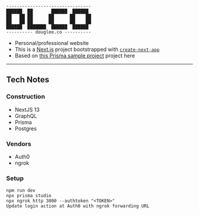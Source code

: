 ```
--------------------------------
██████  ██       ██████  ██████
██   ██ ██      ██      ██    ██
██   ██ ██      ██      ██    ██
██████  ███████  ██████  ██████
---------- douglee.co ----------
```

- Personal/professional website
- This is a [Next.js](https://nextjs.org/) project bootstrapped with [`create-next-app`](https://github.com/vercel/next.js/tree/canary/packages/create-next-app)
- Based on [this Prisma sample project](https://www.prisma.io/blog/fullstack-nextjs-graphql-prisma-oklidw1rhw) project here

----

## Tech Notes

### Construction
- NextJS 13
- GraphQL
- Prisma
- Postgres

### Vendors
- Auth0
- ngrok

### Setup
```
npm run dev
npx prisma studio
npx ngrok http 3000 --authtoken "<TOKEN>"
Update login action at Auth0 with ngrok forwarding URL
```
